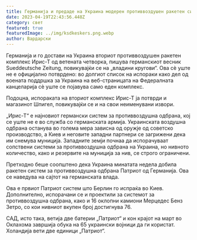 ```yaml
---
title: Германија и предаде на Украина модерен противвоздушен ракетен систем
date: 2023-04-19T22:43:56.448Z
category: свет
featured: true
featuredImage: ../img/ksdkeskers.png.webp
author: Вардарски
---
```


Германија и го достави на Украина вториот противвоздушен ракетен комплекс Ирис-Т од ветената четворка, пишува германскиот весник Sueddeutsche Zeitung, повикувајќи се на „владини кругови“. Ова сè уште не е официјално потврдено: во долгиот список на испораки како дел од воената поддршка за Украина на веб-страницата на Федералната канцеларија сè уште се појавува само еден комплекс.

Подоцна, испораката на вториот комплекс Ирис-Т ја потврди и магазинот Шпигел, повикувајќи се и на свои неименувани извори.

„Ирис-Т“ е најновиот германски систем за противвоздушна одбрана, кој се уште не е во служба со германската армија. Украинската воздушна одбрана останува во голема мера зависна од оружје од советско производство, а Киев и неговите западни партнери се загрижени дека им снемува муниција. Западните земји почнаа да испорачуваат сопствени системи за противвоздушна одбрана на Украина, но нивното количество, како и резервите на муниција за нив, се строго ограничени.

Претходно беше соопштено дека Украина минатата недела добила ракетен систем за противвоздушна одбрана Патриот од Германија. Ова се наведува на сајтот на германската влада.

Ова е првиот Патриот систем што Берлин го испраќа во Киев. Дополнително, испорачани се и проектили за системот за противвоздушна одбрана, како и 16 оклопни камиони Мерцедес Бенз Зетро, ​​со кои нивниот вкупен број достигнува 76.

САД, исто така, ветија две батерии „Патриот“ и кон крајот на март во Оклахома завршија обука на 65 украински војници да ги користат. Холандија вети две единици „Патриот“.
